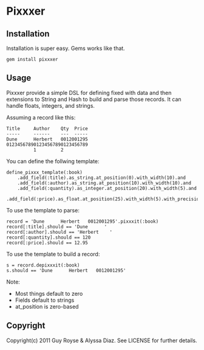 Pixxxer
=======

Installation
------------
Installation is super easy.  Gems works like that.

	gem install pixxxer

Usage
-----

Pixxxer provide a simple DSL for defining fixed with data and then extensions to String and Hash to build and parse
those records.  It can handle floats, integers, and strings.

Assuming a record like this:

	Title     Author    Qty  Price
	-----     ------    ---  -----
    Dune      Herbert   0012001295
	012345678901234567890123456789
	          1         2         

You can define the follwing template:

	define_pixxx_template(:book)
		.add_field(:title).as_string.at_position(0).with_width(10).and
		.add_field(:author).as_string.at_position(10).with_width(10).and
		.add_field(:quantity).as_integer.at_position(20).with_width(5).and
		.add_field(:price).as_float.at_position(25).with_width(5).with_precision(2)

To use the template to parse:

	record = 'Dune      Herbert   0012001295'.pixxxit(:book)
	record[:title].should == 'Dune      '
	record[:author].should == 'Herbert    '
	record[:quantity].should == 120
	record[:price].should == 12.95

To use the template to build a record:

	s = record.depixxxit(:book)
	s.should == 'Dune      Herbert   0012001295'

Note:
- Most things default to zero
- Fields default to strings
- at_position is zero-based

Copyright
---------
Copyright(c) 2011 Guy Royse & Alyssa Diaz. See LICENSE for further details.
